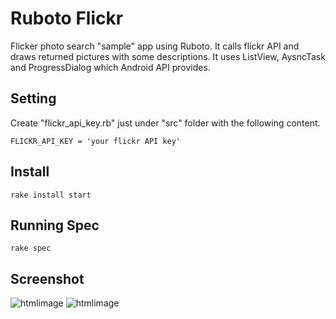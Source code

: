 Ruboto Flickr
============
Flicker photo search "sample" app using Ruboto. It calls flickr API and draws returned pictures with some descriptions.
It uses ListView, AysncTask and ProgressDialog which Android API provides.

## Setting
Create "flickr_api_key.rb" just under "src" folder with the following content.

    FLICKR_API_KEY = 'your flickr API key'

## Install

    rake install start

## Running Spec

    rake spec

## Screenshot

![htmlimage](http://parroty00.files.wordpress.com/2013/04/flickr1.png?w=400&h300)
![htmlimage](http://parroty00.files.wordpress.com/2013/04/flickr2.png?w=400&h300)
